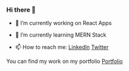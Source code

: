 ### Hi there 👋



- 🔭 I’m currently working on React Apps

- 🌱 I’m currently learning MERN Stack

- 📫  How to reach me:
[LinkedIn](https://www.linkedin.com/in/ahmed-raza-khan-924457140/) [Twitter](https://twitter.com/AhmedRzKhan)

You can find my work on my portfolio [Portfolio](http://ahmedrzakhan.github.io/)
